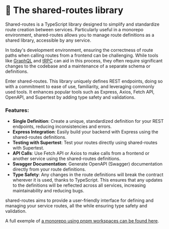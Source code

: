 # 👋 The shared-routes library

Shared-routes is a TypeScript library designed to simplify and standardize route creation between services. Particularly useful in a monorepo environment, shared-routes allows you to manage route definitions as a shared library, accessible by any service.

In today's development environment, ensuring the correctness of route paths when calling routes from a frontend can be challenging. While tools like [GraphQL](https://graphql.org) and [tRPC](https://trpc.io) can aid in this process, they often require significant changes to the codebase and a maintenance of a separate schema or definitions.

Enter shared-routes. This library uniquely defines REST endpoints, doing so with a commitment to ease of use, familiarity, and leveraging commonly used tools. It enhances popular tools such as Express, Axios, Fetch API, OpenAPI, and Supertest by adding type safety and validations.

### Features:

* **Single Definition**: Create a unique, standardized definition for your REST endpoints, reducing inconsistencies and errors.
* **Express Integration**: Easily build your backend with Express using the shared-routes definitions.
* **Testing with Supertest**: Test your routes directly using shared-routes with Supertest.
* **API Calls**: Use Fetch API or Axios to make calls from a frontend or another service using the shared-routes definitions.
* **Swagger Documentation**: Generate OpenAPI (Swagger) documentation directly from your route definitions.
* **Type Safety**: Any changes in the route definitions will break the contract wherever it is used, thanks to TypeScript. This ensures that any updates to the definitions will be reflected across all services, increasing maintainability and reducing bugs.

shared-routes aims to provide a user-friendly interface for defining and managing your service routes, all the while ensuring type safety and validation.



A full exemple of [a monorepo using pnpm workspaces can be found here](https://github.com/JeromeBu/shared-routes-demo).



